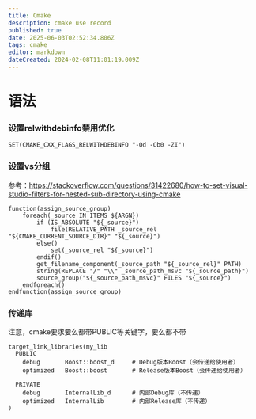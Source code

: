```yaml
---
title: Cmake
description: cmake use record
published: true
date: 2025-06-03T02:52:34.806Z
tags: cmake
editor: markdown
dateCreated: 2024-02-08T11:01:19.009Z
---
```


# 语法
### 设置relwithdebinfo禁用优化
```
SET(CMAKE_CXX_FLAGS_RELWITHDEBINFO "-Od -Ob0 -ZI")
```
### 设置vs分组
参考：https://stackoverflow.com/questions/31422680/how-to-set-visual-studio-filters-for-nested-sub-directory-using-cmake
```
function(assign_source_group)
    foreach(_source IN ITEMS ${ARGN})
        if (IS_ABSOLUTE "${_source}")
            file(RELATIVE_PATH _source_rel "${CMAKE_CURRENT_SOURCE_DIR}" "${_source}")
        else()
            set(_source_rel "${_source}")
        endif()
        get_filename_component(_source_path "${_source_rel}" PATH)
        string(REPLACE "/" "\\" _source_path_msvc "${_source_path}")
        source_group("${_source_path_msvc}" FILES "${_source}")
    endforeach()
endfunction(assign_source_group)
```

### 传递库
注意，cmake要求要么都带PUBLIC等关键字，要么都不带
```
target_link_libraries(my_lib
  PUBLIC 
    debug       Boost::boost_d     # Debug版本Boost（会传递给使用者）
    optimized   Boost::boost       # Release版本Boost（会传递给使用者）
    
  PRIVATE
    debug       InternalLib_d      # 内部Debug库（不传递）
    optimized   InternalLib        # 内部Release库（不传递）
)
```